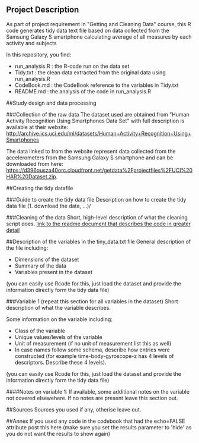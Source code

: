## Project Description
As part of project requirement in "Getting and Cleaning Data" course, this R code generates tidy data text file based on data collected from  the Samsung Galaxy S smartphone calculating average of all measures by each activity and subjects

In this repository, you find:

* run_analysis.R : the R-code run on the data set
* Tidy.txt : the clean data extracted from the original data using run_analysis.R
* CodeBook.md : the CodeBook reference to the variables in Tidy.txt
* README.md : the analysis of the code in run_analysis.R

##Study design and data processing

###Collection of the raw data
The dataset used are obtained from "Human Activity Recognition Using Smartphones Data Set" with full description is available at their website: http://archive.ics.uci.edu/ml/datasets/Human+Activity+Recognition+Using+Smartphones

The data linked to from the website represent data collected from the accelerometers from the Samsung Galaxy S smartphone and can be downloaded from here: https://d396qusza40orc.cloudfront.net/getdata%2Fprojectfiles%2FUCI%20HAR%20Dataset.zip.

##Creating the tidy datafile

###Guide to create the tidy data file
Description on how to create the tidy data file (1. download the data, ...)/

###Cleaning of the data
Short, high-level description of what the cleaning script does. [link to the readme document that describes the code in greater detail]()

##Description of the variables in the tiny_data.txt file
General description of the file including:
 - Dimensions of the dataset
 - Summary of the data
 - Variables present in the dataset

(you can easily use Rcode for this, just load the dataset and provide the information directly form the tidy data file)

###Variable 1 (repeat this section for all variables in the dataset)
Short description of what the variable describes.

Some information on the variable including:
 - Class of the variable
 - Unique values/levels of the variable
 - Unit of measurement (if no unit of measurement list this as well)
 - In case names follow some schema, describe how entries were constructed (for example time-body-gyroscope-z has 4 levels of descriptors. Describe these 4 levels). 

(you can easily use Rcode for this, just load the dataset and provide the information directly form the tidy data file)

####Notes on variable 1:
If available, some additional notes on the variable not covered elsewehere. If no notes are present leave this section out.

##Sources
Sources you used if any, otherise leave out.

##Annex
If you used any code in the codebook that had the echo=FALSE attribute post this here (make sure you set the results parameter to 'hide' as you do not want the results to show again)
